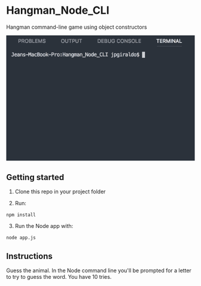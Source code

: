 # Hangman_Node_CLI
Hangman command-line game using object constructors

![alt text][screenshot]

[screenshot]: https://github.com/jpdevspace/Hangman_Node_CLI/blob/master/img/screenshot.gif "Node app GIF"


## Getting started

1. Clone this repo in your project folder 

2. Run:

```
npm install
```

3. Run the Node app with:

```
node app.js
```

## Instructions

Guess the animal. In the Node command line you'll be prompted for a letter to try to guess the word. You have 10 tries. 
